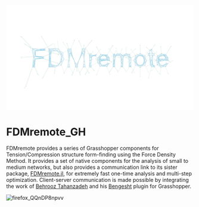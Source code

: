 ![](READMEutils/FDMremote.png)

# FDMremote_GH
FDMremote provides a series of Grasshopper components for Tension/Compression structure form-finding using the Force Density Method. It provides a set of native components for the analysis of small to medium networks, but also provides a communication link to its sister package, [FDMremote.jl](https://github.com/keithjlee/FDMremote), for extremely fast one-time analysis and multi-step optimization. Client-server communication is made possible by integrating the work of [Behrooz Tahanzadeh](https://github.com/behrooz-tahanzadeh) and his [Bengesht](https://github.com/behrooz-tahanzadeh/Bengesht) plugin for Grasshopper.

![firefox_QQnDP8npvv](https://user-images.githubusercontent.com/24748973/210693316-f3ffbb1c-d6bd-459f-9957-681e62880aa8.gif)
